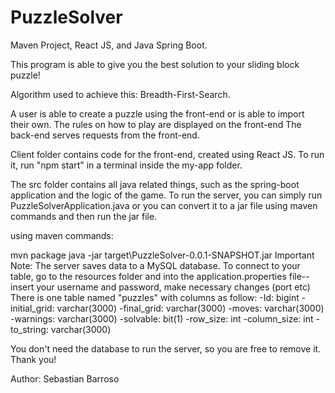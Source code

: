# PuzzleSolver
Maven Project, React JS, and Java Spring Boot.

This program is able to give you the best solution to your sliding block puzzle!

Algorithm used to achieve this: Breadth-First-Search.

A user is able to create a puzzle using the front-end or is able to import their own. The rules on how to play are displayed on the front-end The back-end serves requests from the front-end.

Client folder contains code for the front-end, created using React JS. To run it, run "npm start" in a terminal inside the my-app folder.

The src folder contains all java related things, such as the spring-boot application and the logic of the game. To run the server, you can simply run PuzzleSolverApplication.java or you can convert it to a jar file using maven commands and then run the jar file.

using maven commands:

mvn package
java -jar target\PuzzleSolver-0.0.1-SNAPSHOT.jar
Important Note: The server saves data to a MySQL database. To connect to your table, go to the resources folder and into the application.properties file-- insert your username and password, make necessary changes (port etc) There is one table named "puzzles" with columns as follow: -Id: bigint -initial_grid: varchar(3000) -final_grid: varchar(3000) -moves: varchar(3000) -warnings: varchar(3000) -solvable: bit(1) -row_size: int -column_size: int -to_string: varchar(3000)

You don't need the database to run the server, so you are free to remove it. Thank you!

Author: Sebastian Barroso
